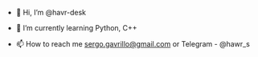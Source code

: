 - 👋 Hi, I’m @havr-desk

- 🌱 I’m currently learning Python, C++

- 📫 How to reach me sergo.gavrillo@gmail.com or Telegram - @hawr_s

<!---
havr-desk/havr-desk is a ✨ special ✨ repository because its `README.md` (this file) appears on your GitHub profile.
You can click the Preview link to take a look at your changes.
--->
